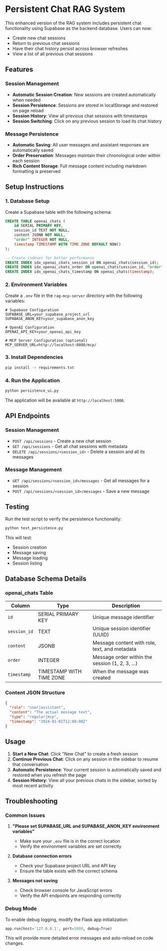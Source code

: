 # Persistent Chat RAG System

This enhanced version of the RAG system includes persistent chat functionality using Supabase as the backend database. Users can now:

- Create new chat sessions
- Return to previous chat sessions
- Have their chat history persist across browser refreshes
- View a list of all previous chat sessions

## Features

### Session Management
- **Automatic Session Creation**: New sessions are created automatically when needed
- **Session Persistence**: Sessions are stored in localStorage and restored on page reload
- **Session History**: View all previous chat sessions with timestamps
- **Session Switching**: Click on any previous session to load its chat history

### Message Persistence
- **Automatic Saving**: All user messages and assistant responses are automatically saved
- **Order Preservation**: Messages maintain their chronological order within each session
- **Rich Content Storage**: Full message content including markdown formatting is preserved

## Setup Instructions

### 1. Database Setup

Create a Supabase table with the following schema:

```sql
CREATE TABLE openai_chats (
    id SERIAL PRIMARY KEY,
    session_id TEXT NOT NULL,
    content JSONB NOT NULL,
    "order" INTEGER NOT NULL,
    timestamp TIMESTAMP WITH TIME ZONE DEFAULT NOW()
);

-- Create indexes for better performance
CREATE INDEX idx_openai_chats_session_id ON openai_chats(session_id);
CREATE INDEX idx_openai_chats_order ON openai_chats(session_id, "order");
CREATE INDEX idx_openai_chats_timestamp ON openai_chats(timestamp);
```

### 2. Environment Variables

Create a `.env` file in the `rag-mcp-server` directory with the following variables:

```env
# Supabase Configuration
SUPABASE_URL=your_supabase_project_url
SUPABASE_ANON_KEY=your_supabase_anon_key

# OpenAI Configuration
OPENAI_API_KEY=your_openai_api_key

# MCP Server Configuration (optional)
MCP_SERVER_URL=http://localhost:8080/mcp/
```

### 3. Install Dependencies

```bash
pip install -r requirements.txt
```

### 4. Run the Application

```bash
python persistence_ui.py
```

The application will be available at `http://localhost:5000`.

## API Endpoints

### Session Management

- `POST /api/sessions` - Create a new chat session
- `GET /api/sessions` - Get all chat sessions with metadata
- `DELETE /api/sessions/<session_id>` - Delete a session and all its messages

### Message Management

- `GET /api/sessions/<session_id>/messages` - Get all messages for a session
- `POST /api/sessions/<session_id>/messages` - Save a new message

## Testing

Run the test script to verify the persistence functionality:

```bash
python test_persistence.py
```

This will test:
- Session creation
- Message saving
- Message loading
- Session listing

## Database Schema Details

### openai_chats Table

| Column | Type | Description |
|--------|------|-------------|
| `id` | SERIAL PRIMARY KEY | Unique message identifier |
| `session_id` | TEXT | Unique session identifier (UUID) |
| `content` | JSONB | Message content with role, text, and metadata |
| `order` | INTEGER | Message order within the session (1, 2, 3, ...) |
| `timestamp` | TIMESTAMP WITH TIME ZONE | When the message was created |

### Content JSON Structure

```json
{
  "role": "user|assistant",
  "content": "The actual message text",
  "type": "regular|mcp",
  "timestamp": "2024-01-01T12:00:00Z"
}
```

## Usage

1. **Start a New Chat**: Click "New Chat" to create a fresh session
2. **Continue Previous Chat**: Click on any session in the sidebar to resume that conversation
3. **Automatic Persistence**: Your current session is automatically saved and restored when you refresh the page
4. **Session History**: View all your previous chats in the sidebar, sorted by most recent activity

## Troubleshooting

### Common Issues

1. **"Please set SUPABASE_URL and SUPABASE_ANON_KEY environment variables"**
   - Make sure your `.env` file is in the correct location
   - Verify the environment variables are set correctly

2. **Database connection errors**
   - Check your Supabase project URL and API key
   - Ensure the table exists with the correct schema

3. **Messages not saving**
   - Check browser console for JavaScript errors
   - Verify the API endpoints are responding correctly

### Debug Mode

To enable debug logging, modify the Flask app initialization:

```python
app.run(host='127.0.0.1', port=5000, debug=True)
```

This will provide more detailed error messages and auto-reload on code changes.